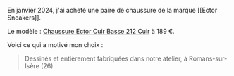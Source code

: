 En janvier 2024, j'ai acheté une paire de chaussure de la marque [[Ector Sneakers]].

Le modèle : [Chaussure Ector Cuir Basse 212 Cuir](https://www.ector-sneakers.com/chaussure/chaussure-ector-cuir-basse-212-cuir/?attribute_pa_coloris=noir) à 189 €.

Voici ce qui a motivé mon choix :

> Dessinés et entièrement fabriquées dans notre atelier, à Romans-sur-Isère (26)